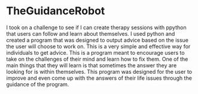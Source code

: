 # TheGuidanceRobot
I took on a challenge to see if I can create therapy sessions with ppython that users can follow and learn about themselves. I used python and created a program that was designed to output advice based on the issue the user will choose to work on. This is a very simple and effective way for individuals to get advice. This is a program meant to encourage users to take on the challenges of their mind and learn how to fix them. One of the main things that they will learn is that sometimes the answer they are looking for is within themselves. This program was designed for the user to improve and even come up with the answers of their life issues through the guidance of the program. 
